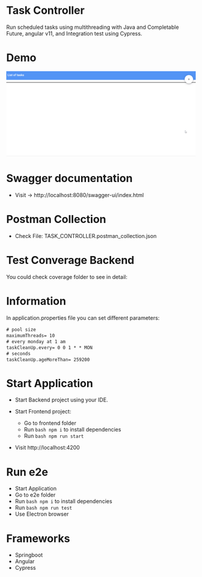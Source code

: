 # Task Controller

Run scheduled tasks using multithreading with Java and Completable Future, angular v11, and Integration test using Cypress.

# Demo

![demo.gif](demo.gif)

# Swagger documentation

- Visit -> http://localhost:8080/swagger-ui/index.html

# Postman Collection

- Check File: TASK_CONTROLLER.postman_collection.json

# Test Converage Backend

You could check coverage folder to see in detail:


# Information

In application.properties file you can set different parameters:

```properties
# pool size
maximumThreads= 10
# every monday at 1 am
taskCleanUp.every= 0 0 1 * * MON
# seconds
taskCleanUp.ageMoreThan= 259200

```

# Start Application

- Start Backend project using your IDE.

- Start Frontend project:
  - Go to frontend folder
  - Run `bash npm i` to install dependencies
  - Run `bash npm run start`
- Visit http://localhost:4200

# Run e2e

- Start Application
- Go to e2e folder
- Run `bash npm i` to install dependencies
- Run `bash npm run test`
- Use Electron browser

# Frameworks

- Springboot
- Angular
- Cypress
